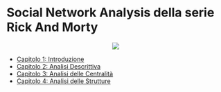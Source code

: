 # Social Network Analysis della serie Rick And Morty
<p align="center">
  <img src="https://github.com/Simone-Scalella/networkxProject/blob/main/img_readme/logo.png">
</p>


- [Capitolo 1: Introduzione](../README.md)
- [Capitolo 2: Analisi Descrittiva](../Doc%20Analisi%20Descrittiva/README.md)
- [Capitolo 3: Analisi delle Centralità](../Doc%20Analisi%20Centralità/README.md)
- [Capitolo 4: Analisi delle Strutture](../Doc%20Analisi%20Strutture/README.md)

